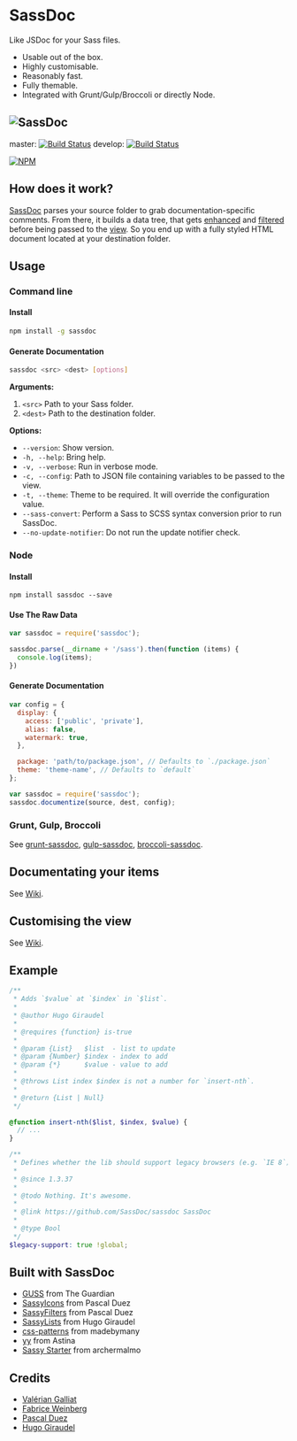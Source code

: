 # SassDoc

Like JSDoc for your Sass files.

* Usable out of the box.
* Highly customisable.
* Reasonably fast.
* Fully themable.
* Integrated with Grunt/Gulp/Broccoli or directly Node.

![SassDoc](http://sassdoc.com/preview-image.png)
---

master: [![Build Status](https://travis-ci.org/SassDoc/sassdoc.svg?branch=master)](https://travis-ci.org/SassDoc/sassdoc)
develop: [![Build Status](https://travis-ci.org/SassDoc/sassdoc.svg?branch=develop)](https://travis-ci.org/SassDoc/sassdoc)

[![NPM](https://nodei.co/npm/sassdoc.png?downloads=true)](https://nodei.co/npm/sassdoc/)

## How does it work?

[SassDoc](http://github.com/sassdoc/sassdoc) parses your source folder to grab documentation-specific comments. From there, it builds a data tree, that gets [enhanced](http://github.com/sassdoc/sassdoc-indexer) and [filtered](http://github.com/sassdoc/sassdoc-filter) before being passed to the [view](http://github.com/sassdoc/sassdoc-theme-light). So you end up with a fully styled HTML document located at your destination folder.

## Usage

### Command line

#### Install

```sh
npm install -g sassdoc
```

#### Generate Documentation

```sh
sassdoc <src> <dest> [options]
```

**Arguments:**

1. `<src>` Path to your Sass folder.
1. `<dest>` Path to the destination folder.

**Options:**

* `--version`: Show version.
* `-h, --help`: Bring help.
* `-v, --verbose`: Run in verbose mode.
* `-c, --config`: Path to JSON file containing variables to be passed to the view.
* `-t, --theme`: Theme to be required. It will override the configuration value.
* `--sass-convert`: Perform a Sass to SCSS syntax conversion prior to run SassDoc.
* `--no-update-notifier`: Do not run the update notifier check.

### Node

#### Install

```shell
npm install sassdoc --save
```
#### Use The Raw Data

```js
var sassdoc = require('sassdoc');

sassdoc.parse(__dirname + '/sass').then(function (items) {
  console.log(items);
})
```

#### Generate Documentation

```js
var config = {
  display: {
    access: ['public', 'private'],
    alias: false,
    watermark: true,
  },

  package: 'path/to/package.json', // Defaults to `./package.json`
  theme: 'theme-name', // Defaults to `default`
};

var sassdoc = require('sassdoc');
sassdoc.documentize(source, dest, config);
```

### Grunt, Gulp, Broccoli

See [grunt-sassdoc](https://github.com/SassDoc/grunt-sassdoc),
[gulp-sassdoc](https://github.com/SassDoc/gulp-sassdoc),
[broccoli-sassdoc](https://github.com/SassDoc/broccoli-sassdoc).



## Documentating your items

See [Wiki](https://github.com/SassDoc/sassdoc/wiki/Documenting-your-items).



## Customising the view

See [Wiki](https://github.com/SassDoc/sassdoc/wiki/Customising-the-view).



## Example

```scss
/**
 * Adds `$value` at `$index` in `$list`.
 *
 * @author Hugo Giraudel
 *
 * @requires {function} is-true
 *
 * @param {List}   $list  - list to update
 * @param {Number} $index - index to add
 * @param {*}      $value - value to add
 *
 * @throws List index $index is not a number for `insert-nth`.
 *
 * @return {List | Null}
 */

@function insert-nth($list, $index, $value) {
  // ...
}

/**
 * Defines whether the lib should support legacy browsers (e.g. `IE 8`).
 *
 * @since 1.3.37
 *
 * @todo Nothing. It's awesome.
 *
 * @link https://github.com/SassDoc/sassdoc SassDoc
 *
 * @type Bool
 */
$legacy-support: true !global;
```


## Built with SassDoc

* [GUSS](http://www.kaelig.fr/gu/guss-sassdoc/) from The Guardian
* [SassyIcons](http://pascalduez.github.io/SassyIcons/docs/) from Pascal Duez
* [SassyFilters](http://pascalduez.github.io/SassyFilters/docs/) from Pascal Duez
* [SassyLists](http://sassylists.com/documentation) from Hugo Giraudel
* [css-patterns](http://madebymany.github.io/css-patterns/) from madebymany
* [yy](http://astina.github.io/yy/) from Astina
* [Sassy Starter](http://minamarkham.github.io/sassy-starter/docs/) from archermalmo


## Credits

* [Valérian Galliat](https://twitter.com/valeriangalliat)
* [Fabrice Weinberg](https://twitter.com/fweinb)
* [Pascal Duez](https://twitter.com/pascalduez)
* [Hugo Giraudel](http://twitter.com/HugoGiraudel)
